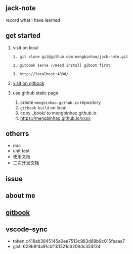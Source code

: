 ## jack-note
record what I have learned

## get started

1. visit on local
    ```
    1. git clone git@github.com:mengbinhao/jack-note.git

    2. gitbook serve //need install giboot first

    3. http://localhost:4000/
    ```

2. [visit on gitbook](https://jackmeng.gitbook.io/note)

3. use github static page
    1. create `mengbinhao.github.io` repository
    2. `gitbook build` on local
    3. copy _book/ to mengbinhao.github.io
    4. https://mengbinhao.github.io/xxxx


## otherrs
- doc
- unit test
- 使用文档
- 二次开发文档

## issue

## about me

## [gitbook](https://jackmeng.gitbook.io/note/)

## vscode-sync
- token:c418ab3845145a0ee7513c983d89b9c015feaaa7
- gist: 629b8f4a91cbf1b1321c6209dc354f34












